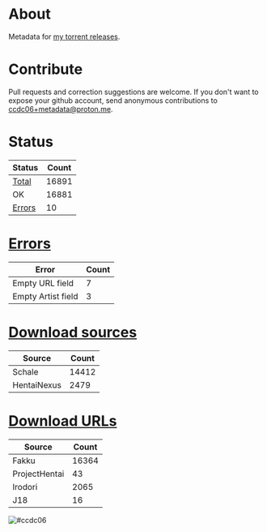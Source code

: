 # About
Metadata for [my torrent releases](https://sukebei.nyaa.si/?q=CCDC06).

# Contribute
Pull requests and correction suggestions are welcome. If you don't want to expose your github account, send anonymous contributions to [ccdc06+metadata@proton.me](mailto:ccdc06+metadata@proton.me).

<!-- [Status] -->
# Status
|Status|Count|
|-|-|
|[Total](indexes/list.csv)|16891|
|OK|16881|
|[Errors](indexes/errors.csv)|10|

# [Errors](indexes/errors.csv)
|Error|Count|
|-|-|
|Empty URL field|7|
|Empty Artist field|3|

# [Download sources](indexes/downloadSource.csv)
|Source|Count|
|-|-|
|Schale|14412|
|HentaiNexus|2479|

# [Download URLs](indexes/urlSource.csv)
|Source|Count|
|-|-|
|Fakku|16364|
|ProjectHentai|43|
|Irodori|2065|
|J18|16|
<!-- [/Status] -->

![#ccdc06](https://placehold.co/15x15/ccdc06/ccdc06.png)
